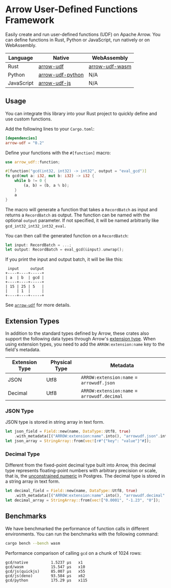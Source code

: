 # Arrow User-Defined Functions Framework

Easily create and run user-defined functions (UDF) on Apache Arrow.
You can define functions in Rust, Python or JavaScript, run natively or on WebAssembly.

| Language   | Native             | WebAssembly             |
| ---------- | ------------------ | ----------------------- |
| Rust       | [arrow-udf]        | [arrow-udf-wasm]        |
| Python     | [arrow-udf-python] | N/A                     |
| JavaScript | [arrow-udf-js]     | N/A                     |

[arrow-udf]: ./arrow-udf
[arrow-udf-python]: ./arrow-udf-python
[arrow-udf-js]: ./arrow-udf-js
[arrow-udf-js-deno]: ./arrow-udf-js-deno
[arrow-udf-wasm]: ./arrow-udf-wasm

## Usage

You can integrate this library into your Rust project to quickly define and use custom functions.

Add the following lines to your `Cargo.toml`:

```toml
[dependencies]
arrow-udf = "0.2"
```

Define your functions with the `#[function]` macro:

```rust
use arrow_udf::function;

#[function("gcd(int32, int32) -> int32", output = "eval_gcd")]
fn gcd(mut a: i32, mut b: i32) -> i32 {
    while b != 0 {
        (a, b) = (b, a % b);
    }
    a
}
```

The macro will generate a function that takes a `RecordBatch` as input and returns a `RecordBatch` as output.
The function can be named with the optional `output` parameter.
If not specified, it will be named arbitrarily like `gcd_int32_int32_int32_eval`.

You can then call the generated function on a `RecordBatch`:

```rust
let input: RecordBatch = ...;
let output: RecordBatch = eval_gcd(&input).unwrap();
```

If you print the input and output batch, it will be like this:

```text
 input     output
+----+----+-----+
| a  | b  | gcd |
+----+----+-----+
| 15 | 25 | 5   |
|    | 1  |     |
+----+----+-----+
```

See [`arrow-udf`](./arrow-udf/README.md) for more details.

## Extension Types

In addition to the standard types defined by Arrow, these crates also support the following data types through Arrow's [extension type](https://arrow.apache.org/docs/format/Columnar.html#format-metadata-extension-types). When using extension types, you need to add the `ARROW:extension:name` key to the field's metadata.

| Extension Type | Physical Type | Metadata                                    |
| -------------- | ------------- | ------------------------------------------- |
| JSON           | Utf8          | `ARROW:extension:name` = `arrowudf.json`    |
| Decimal        | Utf8          | `ARROW:extension:name` = `arrowudf.decimal` |

### JSON Type

JSON type is stored in string array in text form.

```rust
let json_field = Field::new(name, DataType::Utf8, true)
    .with_metadata([("ARROW:extension:name".into(), "arrowudf.json".into())].into());
let json_array = StringArray::from(vec![r#"{"key": "value"}"#]);
```

### Decimal Type

Different from the fixed-point decimal type built into Arrow, this decimal type represents floating-point numbers with arbitrary precision or scale, that is, the [unconstrained numeric](https://www.postgresql.org/docs/current/datatype-numeric.html#DATATYPE-NUMERIC-DECIMAL) in Postgres. The decimal type is stored in a string array in text form.

```rust
let decimal_field = Field::new(name, DataType::Utf8, true)
    .with_metadata([("ARROW:extension:name".into(), "arrowudf.decimal".into())].into());
let decimal_array = StringArray::from(vec!["0.0001", "-1.23", "0"]);
```

## Benchmarks

We have benchmarked the performance of function calls in different environments.
You can run the benchmarks with the following command:

```sh
cargo bench --bench wasm
```

Performance comparison of calling `gcd` on a chunk of 1024 rows:

```
gcd/native          1.5237 µs   x1
gcd/wasm            15.547 µs   x10
gcd/js(quickjs)     85.007 µs   x55
gcd/js(deno)        93.584 µs   x62
gcd/python          175.29 µs   x115
```
